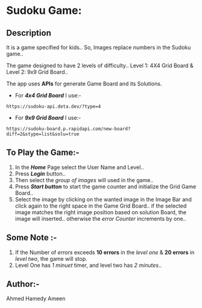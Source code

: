# Sudoku Game:

## Description

It is a game specified for kids.. So, Images replace numbers in the Sudoku
game..

The game designed to have 2 levels of difficulty.. Level 1: 4X4 Grid Board & Level 2: 9x9 Grid Board..

The app uses **APIs** for generate Game Board and its Solutions.

 - For ***4x4 Grid Board*** I use:-

`https://sudoku-api.deta.dev/?type=4`

 - For ***9x9 Grid Board*** I use:-

`https://sudoku-board.p.rapidapi.com/new-board?diff=2&stype=list&solu=true`

## To Play the Game:-

1. In the ***Home*** Page select the User Name and Level..
2. Press ***Login*** button.. 
3. Then select the *group of images* will used in the game..
4. Press ***Start button*** to start the game counter and initialize the Grid Game Board..
5. Select the image by clicking on the wanted image in the Image Bar and click again to the right space in the Game Grid Board.. if the selected image matches the right image position based on solution Board, the image will inserted.. otherwise the *error Counter* increments by one..


## Some Note :-

1. If the Number of *errors* exceeds **10 errors** in the *level one* & **20 errors** in *level two*, the game will stop.
2. Level One has *1 minuet* timer, and level two has *2 minutes*..

## Author:- 
Ahmed Hamedy Ameen